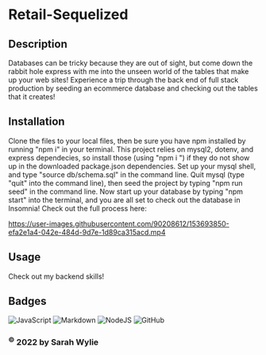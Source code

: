 # Retail-Sequelized

## Description
Databases can be tricky because they are out of sight, but come down the rabbit hole express with me into the unseen world of the tables that make up your web sites! Experience a trip through the back end of full stack production by seeding an ecommerce database and checking out the tables that it creates!

## Installation
Clone the files to your local files, then be sure you have npm installed by running "npm i" in your terminal. This project relies on mysql2, dotenv, and express dependecies, so install those (using "npm i <dependency>") if they do not show up in the downloaded package.json dependencies. Set up your mysql shell, and type "source db/schema.sql" in the command line. Quit mysql (type "quit" into the command line), then seed the project by typing "npm run seed" in the command line. Now start up your database by typing "npm start" into the terminal, and you are all set to check out the database in Insomnia! Check out the full process here:

https://user-images.githubusercontent.com/90208612/153693850-efa2e1a4-042e-484d-9d7e-1d89ca315acd.mp4

## Usage
Check out my backend skills!

## Badges
![JavaScript](https://img.shields.io/badge/javascript-%23323330.svg?style=for-the-badge&logo=javascript&logoColor=%23F7DF1E)
![Markdown](https://img.shields.io/badge/markdown-%23000000.svg?style=for-the-badge&logo=markdown&logoColor=white)
![NodeJS](https://img.shields.io/badge/node.js-6DA55F?style=for-the-badge&logo=node.js&logoColor=white)
![GitHub](https://img.shields.io/badge/github-%23121011.svg?style=for-the-badge&logo=github&logoColor=white)


### <sup>©</sup> 2022 by Sarah Wylie
